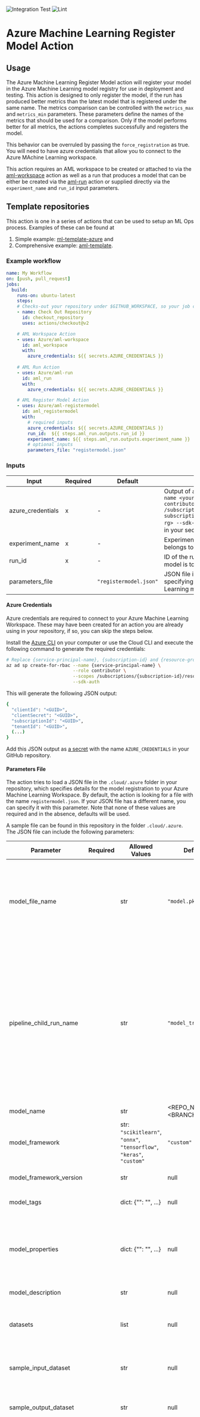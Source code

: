 ![Integration Test](https://github.com/Azure/aml-registermodel/workflows/Integration%20Test/badge.svg)
![Lint](https://github.com/Azure/aml-registermodel/workflows/Lint/badge.svg)

# Azure Machine Learning Register Model Action

## Usage

The Azure Machine Learning Register Model action will register your model in the Azure Machine Learning model registry for use in deployment and testing. This action is designed to only register the model, if the run has produced better metrics than the latest model that is registered under the same name. The metrics comparison can be controlled with the `metrics_max` and `metrics_min` parameters. These parameters define the names of the metrics that should be used for a comparison. Only if the model performs better for all metrics, the actions completes successfully and registers the model.

This behavior can be overruled by passing the `force_registration` as true. You will need to have azure credentials that allow you to connect to the Azure MAchine Learning workspace.

This action requires an AML workspace to be created or attached to via the [aml-workspace](https://github.com/Azure/aml-workspace) action as well as a run that produces a model that can be either be created via the [aml-run](https://github.com/Azure/aml-run) action or supplied directly via the `experiment_name` and `run_id` input parameters.

## Template repositories

This action is one in a series of actions that can be used to setup an ML Ops process. Examples of these can be found at
1. Simple example: [ml-template-azure](https://github.com/machine-learning-apps/ml-template-azure) and
2. Comprehensive example: [aml-template](https://github.com/Azure/aml-template).

### Example workflow

```yaml
name: My Workflow
on: [push, pull_request]
jobs:
  build:
    runs-on: ubuntu-latest
    steps:
    # Checks-out your repository under $GITHUB_WORKSPACE, so your job can access it
    - name: Check Out Repository
      id: checkout_repository
      uses: actions/checkout@v2

    # AML Workspace Action
    - uses: Azure/aml-workspace
      id: aml_workspace
      with:
        azure_credentials: ${{ secrets.AZURE_CREDENTIALS }}
    
    # AML Run Action
    - uses: Azure/aml-run
      id: aml_run
      with:
        azure_credentials: ${{ secrets.AZURE_CREDENTIALS }}

    # AML Register Model Action
    - uses: Azure/aml-registermodel
      id: aml_registermodel
      with:
        # required inputs
        azure_credentials: ${{ secrets.AZURE_CREDENTIALS }}
        run_id:  ${{ steps.aml_run.outputs.run_id }}
        experiment_name: ${{ steps.aml_run.outputs.experiment_name }}
        # optional inputs
        parameters_file: "registermodel.json"
```

### Inputs

| Input | Required | Default | Description |
| ----- | -------- | ------- | ----------- |
| azure_credentials | x | - | Output of `az ad sp create-for-rbac --name <your-sp-name> --role contributor --scopes /subscriptions/<your-subscriptionId>/resourceGroups/<your-rg> --sdk-auth`. This should be stored in your secrets. |
| experiment_name | x | - | Experiment name to which the run belongs to. |
| run_id | x | - | ID of the run or pipeline run for which a model is to be registered. |
| parameters_file |  | `"registermodel.json"` | JSON file in the `.cloud/.azure` folder specifying your Azure Machine Learning model registration details. |

#### Azure Credentials

Azure credentials are required to connect to your Azure Machine Learning Workspace. These may have been created for an action you are already using in your repository, if so, you can skip the steps below.

Install the [Azure CLI](https://docs.microsoft.com/en-us/cli/azure/install-azure-cli?view=azure-cli-latest) on your computer or use the Cloud CLI and execute the following command to generate the required credentials:

```sh
# Replace {service-principal-name}, {subscription-id} and {resource-group} with your Azure subscription id and resource group name and any name for your service principle
az ad sp create-for-rbac --name {service-principal-name} \
                         --role contributor \
                         --scopes /subscriptions/{subscription-id}/resourceGroups/{resource-group} \
                         --sdk-auth
```

This will generate the following JSON output:

```sh
{
  "clientId": "<GUID>",
  "clientSecret": "<GUID>",
  "subscriptionId": "<GUID>",
  "tenantId": "<GUID>",
  (...)
}
```

Add this JSON output as [a secret](https://help.github.com/en/actions/configuring-and-managing-workflows/creating-and-storing-encrypted-secrets#creating-encrypted-secrets) with the name `AZURE_CREDENTIALS` in your GitHub repository.

#### Parameters File

The action tries to load a JSON file in the `.cloud/.azure` folder in your repository, which specifies details for the model registration to your Azure Machine Learning Workspace. By default, the action is looking for a file with the name `registermodel.json`. If your JSON file has a different name, you can specify it with this parameter. Note that none of these values are required and in the absence, defaults will be used.

A sample file can be found in this repository in the folder `.cloud/.azure`. The JSON file can include the following parameters:

| Parameter               | Required | Allowed Values | Default    | Description |
| ----------------------- | -------- | -------------- | ---------- | ----------- |
| model_file_name         |          | str            | `"model.pkl"` | The file name for the model asset. You only have to specify the name of the model file (e.g. (`"model.pkl"`)) and not the path (e.g. `"outputs/model.pkl"`). The can take care of the path that was used to store the file. |
| pipeline_child_run_name |  | str   | `"model_training"` | If you provided a run ID of a pipeline to this GitHub Action, you have to specify the name of the step that produced the model. Without providing the name of the step that produced the model, the Action does not know where to look for the model file. The step in the pipeline with the provided name can be of any type (HyperDriveStep, PythonScriptStep, etc.). There are no limitations on the step type.  |
| model_name              |          | str            | <REPO_NAME>-<BRANCH_NAME> |The name to register the model with. |
| model_framework         |          | str: `"scikitlearn"`, `"onnx"`, `"tensorflow"`, `"keras"`, `"custom"` | `"custom"` | The framework of the registered model. | 
| model_framework_version |          | str      | null     | The framework version of the registered model. |
| model_tags              |          | dict: {"<your-run-tag-key>": "<your-run-tag-value>", ...}  | null | An optional dictionary of key value tags to assign to the model. |
| model_properties        |          | dict: {"<your-run-property-key>": "<your-run-property-value>", ...}  | null | An optional dictionary of key value properties to assign to the model. These properties can't be changed after model creation, however new key value pairs can be added. |
| model_description       |          | str   | null | A text description of the model. |
| datasets                |          | list  | null | A list of dataset names that are regstered in your workspace that should be assigned to the registered model. |
| sample_input_dataset    |          | str   | null | Name of a sample input dataset that is regstered in your workspace for the registered model. |
| sample_output_dataset   |          | str   | null | Name of a sample output dataset that is regstered in your workspace for the registered model. |
| cpu                     |          | float | null | The number of CPU cores to allocate for this resource. Can be a decimal. You have to specify `cpu` and `memory` to register the model with a resource configuration. If you do not specify both parameters the model will be registered without a resource configuration. |
| memory                  |          | float | null | The amount of memory (in GB) to allocate for this resource. Can be a decimal. You have to specify `cpu` and `memory` to register the model with a resource configuration. If you do not specify both parameters the model will be registered without a resource configuration. |
| metrics_max             |          | list  | null | List of metrics names that must be maximized. The action compares the metrics of the provided run with the linked run of the latest model with the same name that is registered in the model registry. The action fails if any of the specified metrics are lower than the metrics of the latest model in your model registry. If a model with the same name cannot be found or if the latest model in your model registry is not linked to a run in Azure Machine Learning, it will register the model without comparing any metrics. |
| metrics_min             |          | list  | null | List of metrics names that must be minimized. The action compares the metrics of the provided run with the linked run of the latest model with the same name that is registered in the model registry. The action fails if any of the specified metrics are higher than the metrics of the latest model in your model registry. If a model with the same name cannot be found or if the latest model in your model registry is not linked to a run in Azure Machine Learning, it will register the model without comparing any metrics. |
| force_registration      |          | bool  | false | Boolean value that determines whether or not to force the registration of the model regardless of the provided metrics. |

Please visit [this website](https://docs.microsoft.com/en-us/python/api/azureml-core/azureml.core.model(class)?view=azure-ml-py#register-workspace--model-path--model-name--tags-none--properties-none--description-none--datasets-none--model-framework-none--model-framework-version-none--child-paths-none--sample-input-dataset-none--sample-output-dataset-none--resource-configuration-none-) for more details.

### Outputs

| Output        | Description                     |
| ------------- | ------------------------------- |
| model_name    | Name of the registered model    |
| model_version | Version of the registered model |
| model_id      | ID of the registered model      |


# Contributing

This project welcomes contributions and suggestions.  Most contributions require you to agree to a
Contributor License Agreement (CLA) declaring that you have the right to, and actually do, grant us
the rights to use your contribution. For details, visit https://cla.opensource.microsoft.com.

When you submit a pull request, a CLA bot will automatically determine whether you need to provide
a CLA and decorate the PR appropriately (e.g., status check, comment). Simply follow the instructions
provided by the bot. You will only need to do this once across all repos using our CLA.

This project has adopted the [Microsoft Open Source Code of Conduct](https://opensource.microsoft.com/codeofconduct/).
For more information see the [Code of Conduct FAQ](https://opensource.microsoft.com/codeofconduct/faq/) or
contact [opencode@microsoft.com](mailto:opencode@microsoft.com) with any additional questions or comments.


# TODO

- support different dataset versions
